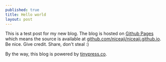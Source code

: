 ```yaml
---
published: true
title: Hello world
layout: post
---
```

This is a test post for my new blog. The blog is hosted on [Github Pages](http://pages.github.com/) which means the source is available at [github.com/niceaji/niceaji.github.io](http://github.com/niceaji/niceaji.github.io). Be nice. Give credit. Share, don't steal :)

By the way, this blog is powered by [tinypress.co](https://tinypress.co).